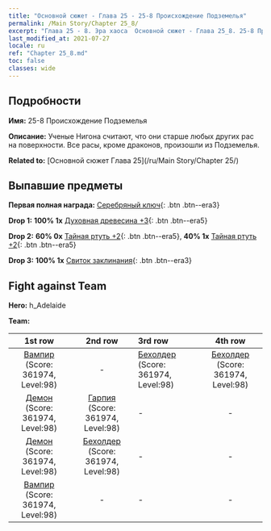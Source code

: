 ```yaml
---
title: "Основной сюжет - Глава 25 - 25-8 Происхождение Подземелья"
permalink: /Main Story/Chapter 25_8/
excerpt: "Глава 25 - 8. Эра хаоса  Основной сюжет - Глава 25_8. 25-8 Происхождение Подземелья"
last_modified_at: 2021-07-27
locale: ru
ref: "Chapter 25_8.md"
toc: false
classes: wide
---
```


## Подробности

 **Имя:** 25-8 Происхождение Подземелья

 **Описание:** Ученые Нигона считают, что они старше любых других рас на поверхности. Все расы, кроме драконов, произошли из Подземелья.

 **Related to:** [Основной сюжет Глава 25](/ru/Main Story/Chapter 25/)

## Выпавшие предметы

 **Первая полная награда:** [Серебряный ключ](/ItemsRU/con_693/){: .btn .btn--era3}

 **Drop 1:** **100% 1x** [Духовная древесина +3](/ItemsRU/mat_83/){: .btn .btn--era5}

 **Drop 2:** **60% 0x** [Тайная ртуть +2](/ItemsRU/mat_77/){: .btn .btn--era5}, **40% 1x** [Тайная ртуть +2](/ItemsRU/mat_77/){: .btn .btn--era5}

 **Drop 3:** **100% 1x** [Свиток заклинания](/ItemsRU/con_694/){: .btn .btn--era3}


## Fight against Team
 **Hero:** h_Adelaide

 **Team:**


  | 1st row | 2nd row | 3rd row | 4th row |
  |:----:|:----:|:----|:----:|
  | [Вампир](/ru/units/Vampire/) (Score: 361974, Level:98)  | - | [Бехолдер](/ru/units/Beholder/) (Score: 361974, Level:98)  | [Бехолдер](/ru/units/Beholder/) (Score: 361974, Level:98)  |
  | [Демон](/ru/units/Demon/) (Score: 361974, Level:98)  | [Гарпия](/ru/units/Harpy/) (Score: 361974, Level:98)  | - | - |
  | [Демон](/ru/units/Demon/) (Score: 361974, Level:98)  | [Бехолдер](/ru/units/Beholder/) (Score: 361974, Level:98)  | - | - |
  | [Вампир](/ru/units/Vampire/) (Score: 361974, Level:98)  | - | - | - |


